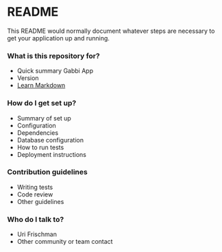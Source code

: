 # README #

This README would normally document whatever steps are necessary to get your application up and running.

### What is this repository for? ###

* Quick summary
Gabbi App
* Version
* [Learn Markdown](https://bitbucket.org/tutorials/markdowndemo)

### How do I get set up? ###

* Summary of set up
* Configuration
* Dependencies
* Database configuration
* How to run tests
* Deployment instructions

### Contribution guidelines ###

* Writing tests
* Code review
* Other guidelines

### Who do I talk to? ###

* Uri Frischman
* Other community or team contact